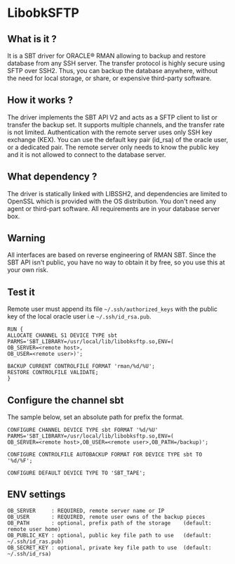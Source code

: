 # LibobkSFTP

## What is it ?

It is a SBT driver for ORACLE® RMAN allowing to backup and restore database
from any SSH server. The transfer protocol is highly secure using SFTP over
SSH2. Thus, you can backup the database anywhere, without the need for local
storage, or share, or expensive third-party software.

## How it works ?

The driver implements the SBT API V2 and acts as a SFTP client to list or
transfer the backup set. It supports multiple channels, and the transfer rate
is not limited.
Authentication with the remote server uses only SSH key exchange (KEX). You can
use the default key pair (id_rsa) of the oracle user, or a dedicated pair. The
remote server only needs to know the public key and it is not allowed to
connect to the database server.

## What dependency ?

The driver is statically linked with LIBSSH2, and dependencies are limited to
OpenSSL which is provided with the OS distribution. You don't need any agent or
third-part software. All requirements are in your database server box.

## Warning

All interfaces are based on reverse engineering of RMAN SBT. Since the SBT API
isn't public, you have no way to obtain it by free, so you use this at your own
risk.

## Test it

Remote user must append its file `~/.ssh/authorized_keys` with the public key
of the local oracle user i.e `~/.ssh/id_rsa.pub`. 

```
RUN {
ALLOCATE CHANNEL S1 DEVICE TYPE sbt
PARMS='SBT_LIBRARY=/usr/local/lib/libobksftp.so,ENV=(
OB_SERVER=<remote host>,
OB_USER=<remote user>)';

BACKUP CURRENT CONTROLFILE FORMAT 'rman/%d/%U';
RESTORE CONTROLFILE VALIDATE;
}
```

## Configure the channel sbt

The sample below, set an absolute path for prefix the format.

```
CONFIGURE CHANNEL DEVICE TYPE sbt FORMAT '%d/%U'
PARMS='SBT_LIBRARY=/usr/local/lib/libobksftp.so,ENV=(
OB_SERVER=<remote host>,OB_USER=<remote user>,OB_PATH=/backup)';

CONFIGURE CONTROLFILE AUTOBACKUP FORMAT FOR DEVICE TYPE sbt TO '%d/%F';

CONFIGURE DEFAULT DEVICE TYPE TO 'SBT_TAPE';
```

## ENV settings

```
OB_SERVER     : REQUIRED, remote server name or IP
OB_USER       : REQUIRED, remote user owns of the backup pieces
OB_PATH       : optional, prefix path of the storage    (default: remote user home)
OB_PUBLIC_KEY : optional, public key file path to use   (default: ~/.ssh/id_ras.pub)
OB_SECRET_KEY : optional, private key file path to use  (default: ~/.ssh/id_rsa)
```

